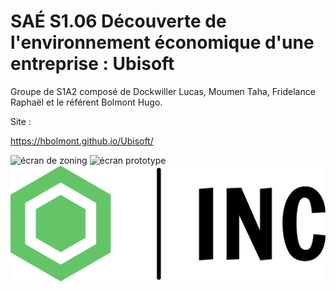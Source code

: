 # SAÉ S1.06 Découverte de l'environnement économique d'une entreprise : Ubisoft

Groupe de S1A2 composé de Dockwiller Lucas, Moumen Taha, Fridelance Raphaël et le référent Bolmont Hugo.

Site : 

https://hbolmont.github.io/Ubisoft/

![écran de zoning](doc/ecran_zoning)
![écran prototype](logo-ubi-provisoire.ico)
![logo](/logo/logo_large.png)
